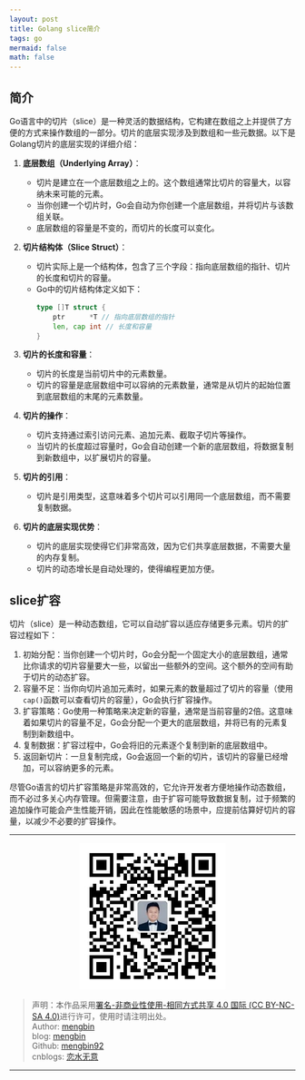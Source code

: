 ```yaml
---
layout: post
title: Golang slice简介
tags: go
mermaid: false
math: false
---  
```


## 简介

Go语言中的切片（slice）是一种灵活的数据结构，它构建在数组之上并提供了方便的方式来操作数组的一部分。切片的底层实现涉及到数组和一些元数据。以下是Golang切片的底层实现的详细介绍：

1. **底层数组（Underlying Array）**：
   - 切片是建立在一个底层数组之上的。这个数组通常比切片的容量大，以容纳未来可能的元素。
   - 当你创建一个切片时，Go会自动为你创建一个底层数组，并将切片与该数组关联。
   - 底层数组的容量是不变的，而切片的长度可以变化。

2. **切片结构体（Slice Struct）**：
   - 切片实际上是一个结构体，包含了三个字段：指向底层数组的指针、切片的长度和切片的容量。
   - Go中的切片结构体定义如下：
     ```go
     type []T struct {
         ptr      *T // 指向底层数组的指针
         len, cap int // 长度和容量
     }
     ```

3. **切片的长度和容量**：
   - 切片的长度是当前切片中的元素数量。
   - 切片的容量是底层数组中可以容纳的元素数量，通常是从切片的起始位置到底层数组的末尾的元素数量。

4. **切片的操作**：
   - 切片支持通过索引访问元素、追加元素、截取子切片等操作。
   - 当切片的长度超过容量时，Go会自动创建一个新的底层数组，将数据复制到新数组中，以扩展切片的容量。

5. **切片的引用**：
   - 切片是引用类型，这意味着多个切片可以引用同一个底层数组，而不需要复制数据。

6. **切片的底层实现优势**：
   - 切片的底层实现使得它们非常高效，因为它们共享底层数据，不需要大量的内存复制。
   - 切片的动态增长是自动处理的，使得编程更加方便。

## slice扩容

切片（slice）是一种动态数组，它可以自动扩容以适应存储更多元素。切片的扩容过程如下：

1. 初始分配：当你创建一个切片时，Go会分配一个固定大小的底层数组，通常比你请求的切片容量要大一些，以留出一些额外的空间。这个额外的空间有助于切片的动态扩容。
2. 容量不足：当你向切片追加元素时，如果元素的数量超过了切片的容量（使用`cap()`函数可以查看切片的容量），Go会执行扩容操作。
3. 扩容策略：Go使用一种策略来决定新的容量，通常是当前容量的2倍。这意味着如果切片的容量不足，Go会分配一个更大的底层数组，并将已有的元素复制到新数组中。
4. 复制数据：扩容过程中，Go会将旧的元素逐个复制到新的底层数组中。
5. 返回新切片：一旦复制完成，Go会返回一个新的切片，该切片的容量已经增加，可以容纳更多的元素。

尽管Go语言的切片扩容策略是非常高效的，它允许开发者方便地操作动态数组，而不必过多关心内存管理。但需要注意，由于扩容可能导致数据复制，过于频繁的追加操作可能会产生性能开销，因此在性能敏感的场景中，应提前估算好切片的容量，以减少不必要的扩容操作。  

---

<div align="center">
  <img src="../img/qrcode_wechat.jpg" alt="孟斯特">
</div>

> 声明：本作品采用[署名-非商业性使用-相同方式共享 4.0 国际 (CC BY-NC-SA 4.0)](https://creativecommons.org/licenses/by-nc-sa/4.0/deed.zh)进行许可，使用时请注明出处。  
> Author: [mengbin](mengbin1992@outlook.com)  
> blog: [mengbin](https://mengbin.top)  
> Github: [mengbin92](https://mengbin92.github.io/)  
> cnblogs: [恋水无意](https://www.cnblogs.com/lianshuiwuyi/)  

---
